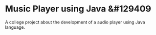 # Music Player using Java &#129409
A college project about the development of a audio player using Java language.
